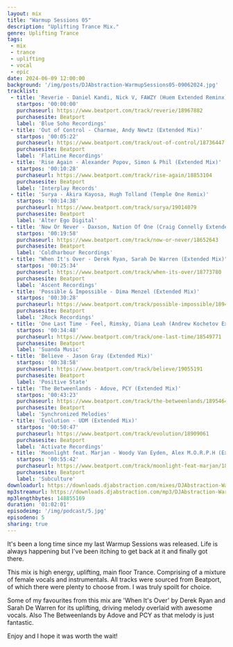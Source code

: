 ```yaml
---
layout: mix
title: "Warmup Sessions 05"
description: "Uplifting Trance Mix."
genre: Uplifting Trance
tags:
 - mix
 - trance
 - uplifting
 - vocal
 - epic
date: 2024-06-09 12:00:00
background: '/img/posts/DJAbstraction-WarmupSessions05-09062024.jpg'
tracklist:
 - title: 'Reverie - Daniel Kandi, Nick V, FAWZY (Huem Extended Reminx)'
   startpos: '00:00:00'
   purchaseurl: https://www.beatport.com/track/reverie/18967882
   purchasesite: Beatport
   label: 'Blue Soho Recordings'
 - title: 'Out of Control - Charmae, Andy Newtz (Extended Mix)'
   startpos: '00:05:22'
   purchaseurl: https://www.beatport.com/track/out-of-control/18736447
   purchasesite: Beatport
   label: 'FlatLine Recordings'
 - title: 'Rise Again - Alexander Popov, Simon & Phil (Extended Mix)'
   startpos: '00:10:28'
   purchaseurl: https://www.beatport.com/track/rise-again/18853104
   purchasesite: Beatport
   label: 'Interplay Records'
 - title: 'Surya - Akira Kayosa, Hugh Tolland (Temple One Remix)'
   startpos: '00:14:38'
   purchaseurl: https://www.beatport.com/track/surya/19014079
   purchasesite: Beatport
   label: 'Alter Ego Digital'
 - title: 'Now Or Never - Daxson, Nation Of One (Craig Connelly Extended Reminx)'
   startpos: '00:19:58'
   purchaseurl: https://www.beatport.com/track/now-or-never/18652643
   purchasesite: Beatport
   label: 'Coldharbour Recordings'
 - title: "When It's Over - Derek Ryan, Sarah De Warren (Extended Mix)"
   startpos: '00:25:34'
   purchaseurl: https://www.beatport.com/track/when-its-over/18773780
   purchasesite: Beatport
   label: 'Ascent Recordings'
 - title: 'Possible & Impossible - Dima Menzel (Extended Mix)'
   startpos: '00:30:28'
   purchaseurl: https://www.beatport.com/track/possible-impossible/18940650
   purchasesite: Beatport
   label: '2Rock Recordings'
 - title: 'One Last Time - Feel, Rimsky, Diana Leah (Andrew Kochetov Extended Remix)'
   startpos: '00:34:48'
   purchaseurl: https://www.beatport.com/track/one-last-time/18549771
   purchasesite: Beatport
   label: 'Suanda Music'
 - title: 'Believe - Jason Gray (Extended Mix)'
   startpos: '00:38:58'
   purchaseurl: https://www.beatport.com/track/believe/19055191
   purchasesite: Beatport
   label: 'Positive State'
 - title: 'The Betweenlands - Adove, PCY (Extended Mix)'
   startpos: '00:43:23'
   purchaseurl: https://www.beatport.com/track/the-betweenlands/18954646
   purchasesite: Beatport
   label: 'Synchronized Melodies'
 - title: 'Evolution - UDM (Extended Mix)'
   startpos: '00:50:47'
   purchaseurl: https://www.beatport.com/track/evolution/18909061
   purchasesite: Beatport
   label: 'Activate Recordings'
 - title: 'Moonlight feat. Marjan - Woody Van Eyden, Alex M.O.R.P.H (Extended Mix)'
   startpos: '00:55:42'
   purchaseurl: https://www.beatport.com/track/moonlight-feat-marjan/18609735
   purchasesite: Beatport
   label: 'Subculture' 
downloadurl: https://downloads.djabstraction.com/mixes/DJAbstraction-WarmupSessions05-09062024.zip
mp3streamurl: https://downloads.djabstraction.com/mp3/DJAbstraction-WarmupSessions05-09062024.mp3
mp3lengthbytes: 148855169
duration: '01:02:01'
episodeimg: '/img/podcast/5.jpg'
episodeno: 5
sharing: true
---
```

It's been a long time since my last Warmup Sessions was released. Life is always happening but I've been itching to get back at it and finally got there.

This mix is high energy, uplifting, main floor Trance. Comprising of a mixture of female vocals and instrumentals. All tracks were sourced from Beatport, of which there were plenty to choose from. I was truly spoilt for choice.

Some of my favourites from this mix are 'When It's Over' by Derek Ryan and Sarah De Warren for its uplifting, driving melody overlaid with awesome vocals. Also The Betweenlands by Adove and PCY as that melody is just fantastic.

Enjoy and I hope it was worth the wait!